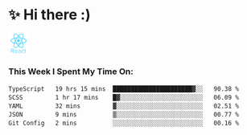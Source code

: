 <h1 align="left">✨ Hi there :)</h1>

  <a href="https://reactjs.org/" target="_blank" rel="noreferrer">   
    <img src="https://raw.githubusercontent.com/devicons/devicon/master/icons/react/react-original-wordmark.svg" alt="react" width="40"     
    height="40"/></a>
 
<h3 align="left">This Week I Spent My Time On:</h3>
<!--START_SECTION:waka-->

```txt
TypeScript   19 hrs 15 mins  ██████████████████████▓░░   90.38 %
SCSS         1 hr 17 mins    █▓░░░░░░░░░░░░░░░░░░░░░░░   06.09 %
YAML         32 mins         ▓░░░░░░░░░░░░░░░░░░░░░░░░   02.51 %
JSON         9 mins          ▒░░░░░░░░░░░░░░░░░░░░░░░░   00.77 %
Git Config   2 mins          ░░░░░░░░░░░░░░░░░░░░░░░░░   00.16 %
```

<!--END_SECTION:waka-->


